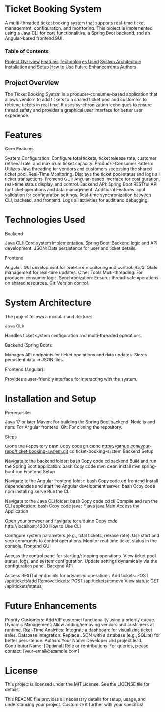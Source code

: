 # Ticket Booking System

A multi-threaded ticket booking system that supports real-time ticket management, configuration, and monitoring. This project is implemented using a Java CLI for core functionalities, a Spring Boot backend, and an Angular-based frontend GUI.

### Table of Contents
[Project Overview](#Project_Overview)
[Features](#Features)
[Technologies Used](#TechnologiesUsed)
[System Architecture](#SystemArchitecture)
[Installation and Setup](#InstallationAndSetup)
[How to Use](#HowtoUse)
[Future Enhancements](#FutureEnhancements)
[Authors](#Authors)

## Project Overview

The Ticket Booking System is a producer-consumer-based application that allows vendors to add tickets to a shared ticket pool and customers to retrieve tickets in real time. It uses synchronization techniques to ensure thread safety and provides a graphical user interface for better user experience.

# Features

Core Features

System Configuration: Configure total tickets, ticket release rate, customer retrieval rate, and maximum ticket capacity.
Producer-Consumer Pattern: Utilizes Java threading for vendors and customers accessing the shared ticket pool.
Real-Time Monitoring: Displays the ticket pool status and logs all ticket transactions.
Frontend GUI: Angular-based interface for configuration, real-time status display, and control.
Backend API: Spring Boot RESTful API for ticket operations and data management.
Additional Features
Input validation for configuration settings.
Real-time synchronization between CLI, backend, and frontend.
Logs all activities for audit and debugging.

# Technologies Used

Backend

Java CLI: Core system implementation.
Spring Boot: Backend logic and API development.
JSON: Data persistence for user and ticket details.

Frontend

Angular: GUI development for real-time monitoring and control.
RxJS: State management for real-time updates.
Other Tools
Multi-threading: For producer-consumer logic.
Synchronization: Ensures thread-safe operations on shared resources.
Git: Version control.

# System Architecture
The project follows a modular architecture:

Java CLI:

Handles ticket system configuration and multi-threaded operations.

Backend (Spring Boot):

Manages API endpoints for ticket operations and data updates.
Stores persistent data in JSON files.

Frontend (Angular):

Provides a user-friendly interface for interacting with the system.

# Installation and Setup

Prerequisites

Java 17 or later
Maven: For building the Spring Boot backend.
Node.js and npm: For Angular frontend.
Git: For cloning the repository.

Steps

Clone the Repository
bash
Copy code
git clone https://github.com/your-repo/ticket-booking-system.git
cd ticket-booking-system
Backend Setup

Navigate to the backend folder:
bash
Copy code
cd backend
Build and run the Spring Boot application:
bash
Copy code
mvn clean install
mvn spring-boot:run
Frontend Setup

Navigate to the Angular frontend folder:
bash
Copy code
cd frontend
Install dependencies and start the Angular development server:
bash
Copy code
npm install
ng serve
Run the CLI

Navigate to the Java CLI folder:
bash
Copy code
cd cli
Compile and run the CLI application:
bash
Copy code
javac *.java
java Main
Access the Application

Open your browser and navigate to:
arduino
Copy code
http://localhost:4200
How to Use
CLI

Configure system parameters (e.g., total tickets, release rate).
Use start and stop commands to control operations.
Monitor real-time ticket status in the console.
Frontend GUI

Access the control panel for starting/stopping operations.
View ticket pool status, logs, and system configuration.
Update settings dynamically via the configuration panel.
Backend API

Access RESTful endpoints for advanced operations:
Add tickets: POST /api/tickets/add
Remove tickets: POST /api/tickets/remove
View status: GET /api/tickets/status

# Future Enhancements
Priority Customers: Add VIP customer functionality using a priority queue.
Dynamic Management: Allow adding/removing vendors and customers at runtime.
Real-Time Analytics: Integrate a dashboard for visualizing ticket sales.
Database Integration: Replace JSON with a database (e.g., SQLite) for better persistence.
Authors
Your Name: Developer and project lead.
Contributor Name: [Optional] Role or contributions.
For queries, please contact: [your-email@example.com]

# License
This project is licensed under the MIT License. See the LICENSE file for details.

This README file provides all necessary details for setup, usage, and understanding your project. Customize it further with your specifics!







